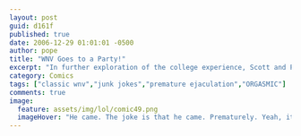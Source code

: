 ```yaml
---
layout: post
guid: d161f
published: true
date: 2006-12-29 01:01:01 -0500
author: pope
title: "WNV Goes to a Party!"
excerpt: "In further exploration of the college experience, Scott and Pope attend a classic college party. We also include another new friend who has a problem. See if you can figure out what that might be. It's very subtle."
category: Comics
tags: ["classic wnv","junk jokes","premature ejaculation","ORGASMIC"]
comments: true 
image:
  feature: assets/img/lol/comic49.png
  imageHover: "He came. The joke is that he came. Prematurely. Yeah, it's fine, no one else got it either."
---
```


